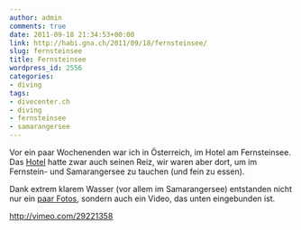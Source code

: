 ```yaml
---
author: admin
comments: true
date: 2011-09-18 21:34:53+00:00
link: http://habi.gna.ch/2011/09/18/fernsteinsee/
slug: fernsteinsee
title: Fernsteinsee
wordpress_id: 2556
categories:
- diving
tags:
- divecenter.ch
- diving
- fernsteinsee
- samarangersee
---
```


Vor ein paar Wochenenden war ich in Österreich, im Hotel am Fernsteinsee. Das [Hotel](http://www.fernsteinsee.at/) hatte zwar auch seinen Reiz, wir waren aber dort, um im Fernstein- und Samarangersee zu tauchen (und fein zu essen).

Dank extrem klarem Wasser (vor allem im Samarangersee) entstanden nicht nur ein [paar Fotos](http://fotos.davidhaberth%C3%BCr.ch/index.php?type=sets&setId=72157627549305382), sondern auch ein Video, das unten eingebunden ist.

http://vimeo.com/29221358
